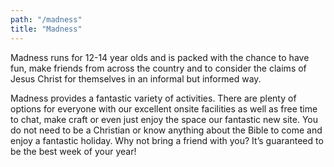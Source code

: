 ```yaml
---
path: "/madness"
title: "Madness"
---
```

Madness runs for 12-14 year olds and is packed with the chance to have fun, make friends from across the country and to consider the claims of Jesus Christ for themselves in an informal but informed way.

Madness provides a fantastic variety of activities. There are plenty of options for everyone with our excellent onsite facilities as well as free time to chat, make craft or even just enjoy the space our fantastic new site. You do not need to be a Christian or know anything about the Bible to come and enjoy a fantastic holiday. Why not bring a friend with you? It’s guaranteed to be the best week of your year!

